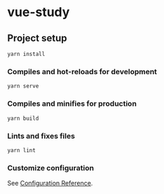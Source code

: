 <!--
 * @Author: hardy-zkx
 * @Date: 2022-03-11 15:43:11
 * @LastEditors: hardy
 * @LastEditTime: 2022-03-11 15:43:11
 * @FilePath: \vue-study\README.md
 * @Description: 描述
-->
# vue-study

## Project setup
```
yarn install
```

### Compiles and hot-reloads for development
```
yarn serve
```

### Compiles and minifies for production
```
yarn build
```

### Lints and fixes files
```
yarn lint
```

### Customize configuration
See [Configuration Reference](https://cli.vuejs.org/config/).

